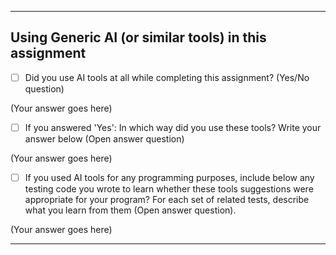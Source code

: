***

## Using Generic AI (or similar tools) in this assignment

- [ ] Did you use AI tools at all while completing this assignment? (Yes/No question)

(Your answer goes here)

- [ ] If you answered 'Yes': In which way did you use these tools? Write your answer below (Open answer question)

(Your answer goes here)

- [ ] If you used AI tools for any programming purposes, include below any testing code you wrote to learn whether these tools suggestions were appropriate for your program? For each set of related tests, describe what you learn from them (Open answer question).

(Your answer goes here)

***
